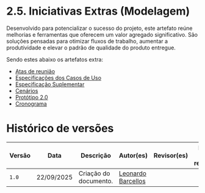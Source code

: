 # 2.5. Iniciativas Extras (Modelagem)

Desenvolvido para potencializar o sucesso do projeto, este artefato reúne melhorias e ferramentas que oferecem um valor agregado significativo. São soluções pensadas para otimizar fluxos de trabalho, aumentar a produtividade e elevar o padrão de qualidade do produto entregue.

Sendo estes abaixo os artefatos extra:

- [Atas de reunião](/Modelagem/Atas/2.5.5.2.reuniao1.md)
- [Especificações dos Casos de Uso](/Modelagem/2.5.3.EspecificacaoUC.md)
- [Especificação Suplementar](/Modelagem/2.5.5.EspecificacaoSuplementar.md)
- [Cenários](/Modelagem/2.5.1.Cenarios.md)
- [Protótipo 2.0](/Modelagem/2.5.2.Prototipacao.md)
- [Cronograma](/Modelagem/planejamento/2.5.1.cronograma.md)

# Histórico de versões
| Versão | Data | Descrição | Autor(es) | Revisor(es) | Data da revisão |
|--------|------|-----------|-----------|-------------|-----------------|
| `1.0` | 22/09/2025 | Criação do documento. | [Leonardo Barcellos](https://github.com/oyLeonardo)  | | |

